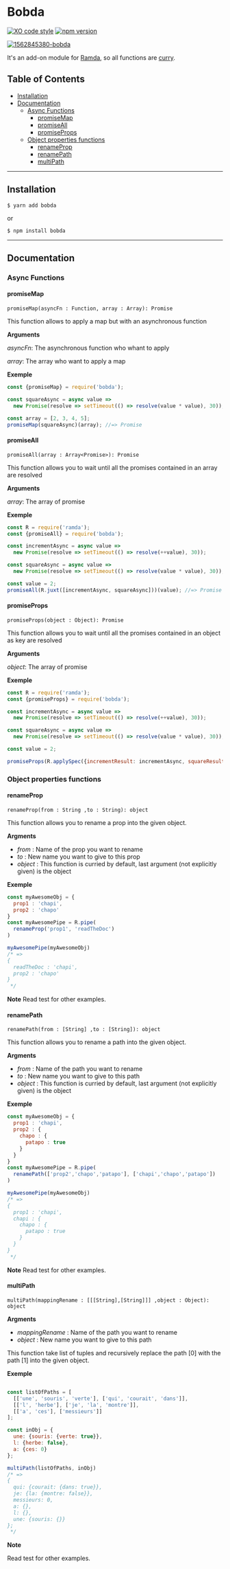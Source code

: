 # Bobda <!-- omit in toc -->

[![XO code style](https://img.shields.io/badge/code_style-XO-5ed9c7.svg)](https://github.com/xojs/xo)
[![npm version](https://badge.fury.io/js/bobda.svg)](https://badge.fury.io/js/bobda)

<a href="https://imgbb.com/"><img src="https://i.ibb.co/5LB5d0Q/1562845380-bobda.png" alt="1562845380-bobda" border="0"></a>

It's an add-on module for [Ramda](https://ramdajs.com/), so all functions are [curry](https://ramdajs.com/docs/#curry).

## Table of Contents <!-- omit in toc -->

- [Installation](#Installation)
- [Documentation](#Documentation)
  - [Async Functions](#Async-Functions)
    - [promiseMap](#promisemap)
    - [promiseAll](#promiseall)
    - [promiseProps](#promiseprops)
  - [Object properties functions](#Object-properties-functions)
    - [renameProp](#renameprop)
    - [renamePath](#renamepath)
    - [multiPath](#multipath)

---

## Installation

```
$ yarn add bobda
```
or
```
$ npm install bobda
```
---

## Documentation

### Async Functions

#### promiseMap

`promiseMap(asyncFn : Function, array : Array): Promise`

This function allows to apply a map but with an asynchronous function

**Arguments**

*asyncFn*: The asynchronous function who whant to apply

*array*: The array who want to apply a map

**Exemple**

```js
const {promiseMap} = require('bobda');

const squareAsync = async value =>
  new Promise(resolve => setTimeout(() => resolve(value * value), 30));

const array = [2, 3, 4, 5];
promiseMap(squareAsync)(array); //=> Promise
```

#### promiseAll

`promiseAll(array : Array<Promise>): Promise`

This function allows you to wait until all the promises contained in an array are resolved

**Arguments**

*array*: The array of promise

**Exemple**

```js
const R = require('ramda');
const {promiseAll} = require('bobda');

const incrementAsync = async value =>
  new Promise(resolve => setTimeout(() => resolve(++value), 30));

const squareAsync = async value =>
  new Promise(resolve => setTimeout(() => resolve(value * value), 30));

const value = 2;
promiseAll(R.juxt([incrementAsync, squareAsync]))(value); //=> Promise
```

#### promiseProps

`promiseProps(object : Object): Promise`

This function allows you to wait until all the promises contained in an object as key are resolved

**Arguments**

*object*: The array of promise

**Exemple**

```js
const R = require('ramda');
const {promiseProps} = require('bobda');

const incrementAsync = async value =>
  new Promise(resolve => setTimeout(() => resolve(++value), 30));

const squareAsync = async value =>
  new Promise(resolve => setTimeout(() => resolve(value * value), 30));

const value = 2;

promiseProps(R.applySpec({incrementResult: incrementAsync, squareResult: squareAsync}))(value) //=> Promise
```

### Object properties functions

#### renameProp

`renameProp(from : String ,to : String): object`

This function allows you to rename a prop into the given object.


**Argments**

- *from* : Name of the prop you want to rename
- *to* : New name you want to give to this prop
- *object* : This function is curried by default, last argument (not explicitly given) is the object

**Exemple**

```js
const myAwesomeObj = {
  prop1 : 'chapi',
  prop2 : 'chapo'
}
const myAwesomePipe = R.pipe(
  renameProp('prop1', 'readTheDoc')
)

myAwesomePipe(myAwesomeObj)
/* =>
{
  readTheDoc : 'chapi',
  prop2 : 'chapo'
}
 */
```

**Note**
Read test for other examples.

#### renamePath

`renamePath(from : [String] ,to : [String]): object`

This function allows you to rename a path into the given object.


**Argments**

- *from* : Name of the path you want to rename
- *to* : New name you want to give to this path
- *object* : This function is curried by default, last argument (not explicitly given) is the object

**Exemple**

```js
const myAwesomeObj = {
  prop1 : 'chapi',
  prop2 : {
    chapo : {
      patapo : true
    }
  }
}
const myAwesomePipe = R.pipe(
  renamePath(['prop2','chapo','patapo'], ['chapi','chapo','patapo'])
)

myAwesomePipe(myAwesomeObj)
/* =>
{
  prop1 : 'chapi',
  chapi : {
    chapo : {
      patapo : true
    }
  }
}
 */
```

**Note**
Read test for other examples.

#### multiPath

`multiPath(mappingRename : [[[String],[String]]] ,object : Object): object`

**Argments**

- *mappingRename* : Name of the path you want to rename
- *object* : New name you want to give to this path

This function take list of tuples and recursively replace the path [0] with the path [1] into the given object.

**Exemple**

```js

const listOfPaths = [
  [['une', 'souris', 'verte'], ['qui', 'courait', 'dans']],
  [['l', 'herbe'], ['je', 'la', 'montre']],
  [['a', 'ces'], ['messieurs']]
];

const inObj = {
  une: {souris: {verte: true}},
  l: {herbe: false},
  a: {ces: 0}
};

multiPath(listOfPaths, inObj)
/* =>
{
  qui: {courait: {dans: true}},
  je: {la: {montre: false}},
  messieurs: 0,
  a: {},
  l: {},
  une: {souris: {}}
};
 */
```

**Note**

Read test for other examples.
